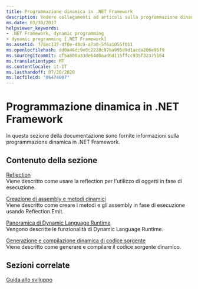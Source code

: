 ```yaml
---
title: Programmazione dinamica in .NET Framework
description: Vedere collegamenti ad articoli sulla programmazione dinamica in .NET. Gli articoli riguardano la reflection, la creazione di assembly e metodi dinamici e altro ancora.
ms.date: 03/30/2017
helpviewer_keywords:
- .NET Framework, dynamic programming
- dynamic programming [.NET Framework]
ms.assetid: f78ec137-df0e-48c9-a7a0-5f6a1055f011
ms.openlocfilehash: dd0a46dc9e0c2228c97ba995d9d1acda206e95f9
ms.sourcegitcommit: cf5a800a33de64d0aad6d115ffcc935f32375164
ms.translationtype: MT
ms.contentlocale: it-IT
ms.lasthandoff: 07/20/2020
ms.locfileid: "86474007"
---
```

# <a name="dynamic-programming-in-the-net-framework"></a>Programmazione dinamica in .NET Framework
In questa sezione della documentazione sono fornite informazioni sulla programmazione dinamica in .NET Framework.  
  
## <a name="in-this-section"></a>Contenuto della sezione  
 [Reflection](reflection.md)  
 Viene descritto come usare la reflection per l'utilizzo di oggetti in fase di esecuzione.  
  
 [Creazione di assembly e metodi dinamici](emitting-dynamic-methods-and-assemblies.md)  
 Viene descritto come creare i metodi e gli assembly in fase di esecuzione usando Reflection.Emit.  
  
 [Panoramica di Dynamic Language Runtime](dynamic-language-runtime-overview.md)  
 Vengono descritte le funzionalità di Dynamic Language Runtime.  
  
 [Generazione e compilazione dinamica di codice sorgente](dynamic-source-code-generation-and-compilation.md)  
 Viene descritto come generare e compilare il codice sorgente dinamico.  
  
## <a name="related-sections"></a>Sezioni correlate  
 [Guida allo sviluppo](../development-guide.md)  
